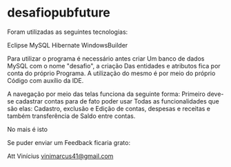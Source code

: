 # desafiopubfuture

Foram utilizadas as seguintes tecnologias:

Eclipse 
MySQL
Hibernate
WindowsBuilder

Para utilizar o programa é necessário antes criar
Um banco de dados MySQL com o nome "desafio", a criação 
Das entidades e atributos fica por conta do próprio 
Programa. A utilização do mesmo é por meio do próprio
Código com auxílio da IDE.

A navegação por meio das telas funciona da seguinte forma:
Primeiro deve-se cadastrar contas para de fato poder usar 
Todas as funcionalidades que são elas: Cadastro, exclusão e 
Edição de contas, despesas e receitas e também transferência de 
Saldo entre contas.

No mais é isto 

Se puder enviar um Feedback ficaria grato:

Att Vinícius 
vinimarcus41@gmail.com
